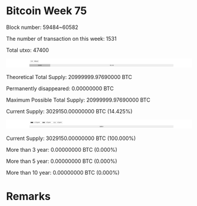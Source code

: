 # Bitcoin Week 75

Block number: 59484~60582

The number of transaction on this week: 1531

Total utxo: 47400

![](../images/mined_week75.png)

Theoretical Total Supply: 20999999.97690000 BTC

Permanently disappeared: 0.00000000 BTC

Maximum Possible Total Supply: 20999999.97690000 BTC

Current Supply: 3029150.00000000 BTC (14.425%)

![](../images/year_week75.png)


Current Supply: 3029150.00000000 BTC (100.000%)

More than 3 year: 0.00000000 BTC (0.000%)

More than 5 year: 0.00000000 BTC (0.000%)

More than 10 year: 0.00000000 BTC (0.000%)

# Remarks

